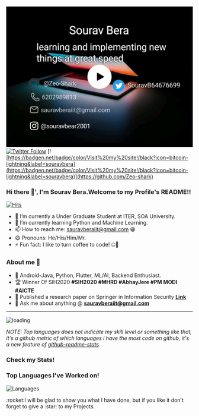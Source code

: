     
![Sourav Bera](https://github.com/Zeo-shark/Zeo-shark/blob/master/My%20Links.jpg?s=50)
[![Twitter Follow](https://badgen.net/twitter/follow/SouravB64676699)](https://twitter.com/SouravB64676699)
[![https://badgen.net/badge/color/Visit%20my%20site!/black?icon=bitcoin-lightning&label=souravbera](https://badgen.net/badge/color/Visit%20my%20site!/black?icon=bitcoin-lightning&label=souravbera)](https://github.com/Zeo-shark)
   
### Hi there 👋', I'm Sourav Bera.Welcome to my Profile's README!!     
    
[![Hits](https://profile-counter.glitch.me/saswatsamal/count.svg)](http://saswatsamal.me)
- 🔭 I’m currently a Under Graduate Student at ITER, SOA University.
- 🌱 I’m currently learning Python and Machine Learning.
- 📫 How to reach me: sauravberaiit@gmail.com 😀
- 😄 Pronouns: He/His/Him/Mr.
- ⚡ Fun fact: I like to turn coffee to code! 🤐😬

### About me :eyes:

- :dart: Android-Java, Python, Flutter, ML/AI, Backend Enthusiast.    
- :trophy: Winner Of SIH2020   **#SIH2020 #MHRD #AbhayJere #PM MODI #AICTE** 
- 📜 Published a research paper on Springer in Information Security **[Link](https://link.springer.com/chapter/10.1007/978-981-15-6202-0_65)** 
- :e-mail: Ask me about anything @ **[sauravberaiit@gmail.com](sauravberiit@gmail.com)**
---
                                  
![loading](https://github.githubassets.com/images/spinners/octocat-spinner-64.gif)
                                  
*NOTE: Top languages does not indicate my skill level or something like that, it's a github metric of which languages i have the most code on github, it's a new feature of [github-readme-stats](https://github.com/Zeo-shark/Zeo-shark)*
                             
### Check my Stats!
<!-- ![Saswat Samal's Stats](https://github-readme-stats.vercel.app/api?username=Zeo-shark&show_icons=true&theme=chartreuse-dark)-->
<!--[![Sourav Bera's DEV Profile](https://d2fltix0v2e0sb.cloudfront.net/dev-badge.svg)](https://dev.to/zeoshark)-->
### Top Languages I've Worked on!
![Languages](https://github-readme-stats.anuraghazra1.vercel.app/api/top-langs/?username=Zeo-shark&layout=compact&theme=chartreuse-dark)


<!--Here are some ideas to get you started:

- 🔭 I’m currently working on ...
- 🌱 I’m currently learning ...
- 👯 I’m looking to collaborate on ...
- 🤔 I’m looking for help with ...
- 💬 Ask me about ...
- 📫 How to reach me: ...
- 😄 Pronouns: ...
- ⚡ Fun fact: ...
--!>
                                                                                                                                                                                                        
:rocket:I will be glad to show you what I have done, but if you like it don't forget to give a :star: to my Projects.

  
             

                                                                                                                                                                                
                                                                                                                                                                                
                                                                                                                                                                                
                                                                                                                                                                                

 

